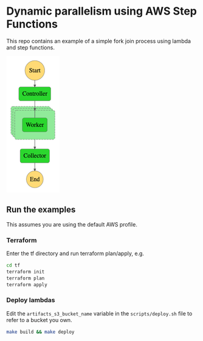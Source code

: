 # Dynamic parallelism using AWS Step Functions

This repo contains an example of a simple fork join process using lambda and step functions.

![flow](stepfunctions_graph.png?raw=true "Step function workflow")

## Run the examples

This assumes you are using the default AWS profile.

### Terraform

Enter the tf directory and run terraform plan/apply, e.g.

```sh
cd tf
terraform init
terraform plan
terraform apply
```

### Deploy lambdas

Edit the `artifacts_s3_bucket_name` variable in the `scripts/deploy.sh` file to refer to a bucket you own.

```sh
make build && make deploy
```